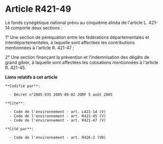 # Article R421-49

Le fonds cynégétique national prévu au cinquième alinéa de l'article L. 421-14 comporte deux sections : 

1° Une section de péréquation entre les fédérations départementales et interdépartementales, à laquelle sont affectées les
contributions mentionnées à l'article R. 421-47 ; 

2° Une section finançant la prévention et l'indemnisation des dégâts de grand gibier, à laquelle sont affectées les
cotisations mentionnées à l'article R. 421-45.

**Liens relatifs à cet article**

	**Codifié par**:

	  - Décret n°2005-935 2005-08-02 JORF 5 août 2005

	**Cite**:

	  - Code de l'environnement - art. L421-14 (V)
	  - Code de l'environnement - art. R421-45 (V)
	  - Code de l'environnement - art. R421-47 (V)

	**Cité par**:

	  - Code de l'environnement - art. R426-2 (VD)

